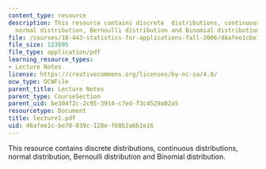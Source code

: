 ```yaml
---
content_type: resource
description: This resource contains discrete  distributions, continuous distributions,
  normal distribution, Bernoulli distribution and Binomial distribution.
file: /courses/18-443-statistics-for-applications-fall-2006/46afee1cbe70839c128ef68b2a6b1e16_lecture1.pdf
file_size: 123695
file_type: application/pdf
learning_resource_types:
- Lecture Notes
license: https://creativecommons.org/licenses/by-nc-sa/4.0/
ocw_type: OCWFile
parent_title: Lecture Notes
parent_type: CourseSection
parent_uid: be304f2c-2c95-3914-c7ed-f3c4529a02a5
resourcetype: Document
title: lecture1.pdf
uid: 46afee1c-be70-839c-128e-f68b2a6b1e16
---
```

This resource contains discrete  distributions, continuous distributions, normal distribution, Bernoulli distribution and Binomial distribution.